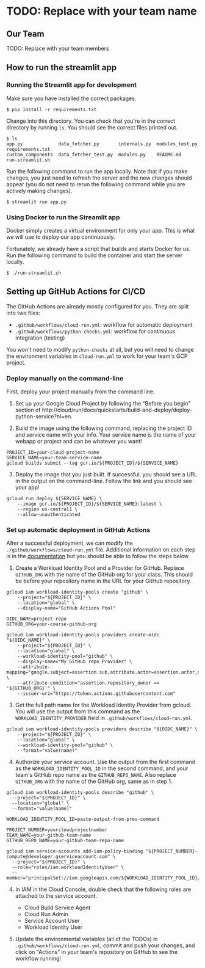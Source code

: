 # TODO: Replace with your team name

## Our Team

TODO: Replace with your team members

## How to run the streamlit app

### Running the Streamlit app for development

Make sure you have installed the correct packages.

```shell
$ pip install -r requirements.txt
```

Change into this directory. You can check that you're in the correct directory by running `ls`. 
You should see the correct files printed out.

```shell
$ ls
app.py             data_fetcher.py       internals.py  modules_test.py  requirements.txt
custom_components  data_fetcher_test.py  modules.py    README.md        run-streamlit.sh
```

Run the following command to run the app locally. Note that if you make changes, you just
need to refresh the server and the new changes should appear (you do not need to rerun
the following command while you are actively making changes).

```shell
$ streamlit run app.py
```

### Using Docker to run the Streamlit app

Docker simply creates a virtual environment for only your app. This is what we will use to
deploy our app continuously.

Fortunately, we already have a script that builds and starts Docker for us. Run the 
following command to build the container and start the server locally.

```shell
$ ./run-streamlit.sh
```

## Setting up GitHub Actions for CI/CD

The GitHub Actions are already mostly configured for you. They are split
into two files:

* `.github/workflows/cloud-run.yml`: workflow for automatic deployment
* `.github/workflows/python-checks.yml`: workflow for continuous integration (testing)

You won't need to modify `python-checks` at all, but you will need to change
the environment variables in `cloud-run.yml` to work for your team's GCP project.

### Deploy manually on the command-line

First, deploy your project manually from the command line.

1. Set up your Google Cloud Project by following the "Before you begin" section of 
http://cloud/run/docs/quickstarts/build-and-deploy/deploy-python-service?hl=en.

2. Build the image using the following command, replacing the project ID and service 
name with your info. Your service name is the name of your webapp or project and can 
be whatever you want!

```shell
PROJECT_ID=your-cloud-project-name
SERVICE_NAME=your-team-service-name
gcloud builds submit --tag gcr.io/${PROJECT_ID}/${SERVICE_NAME}
```

3. Deploy the image that you just built. If successful, you should see a URL in the
output on the command-line. Follow the link and you should see your app!

```shell
gcloud run deploy ${SERVICE_NAME} \
    --image gcr.io/${PROJECT_ID}/${SERVICE_NAME}:latest \
    --region us-central1 \
    --allow-unauthenticated
```

### Set up automatic deployment in GitHub Actions

After a successful deployment, we can modify the `./github/workflows/cloud-run.yml`
file. Additional information on each step is in the [documentation](https://github.com/google-github-actions/auth?tab=readme-ov-file#workload-identity-federation-through-a-service-account)
 but you should be able to follow the steps below.

1. Create a Workload Identity Pool and a Provider for GitHub. Replace `GITHUB_ORG` with the name of the GitHub org for your class. This should be before your repository name in the URL for your GitHub repository.

```shell
gcloud iam workload-identity-pools create "github" \
    --project="${PROJECT_ID}" \
    --location="global" \
    --display-name="GitHub Actions Pool"

OIDC_NAME=project-repo
GITHUB_ORG=your-course-github-org

gcloud iam workload-identity-pools providers create-oidc "${OIDC_NAME}" \
    --project="${PROJECT_ID}" \
    --location="global" \
    --workload-identity-pool="github" \
    --display-name="My GitHub repo Provider" \
    --attribute-mapping="google.subject=assertion.sub,attribute.actor=assertion.actor,attribute.repository=assertion.repository,attribute.repository_owner=assertion.repository_owner" \
    --attribute-condition="assertion.repository_owner == '${GITHUB_ORG}'" \
    --issuer-uri="https://token.actions.githubusercontent.com"
```

3. Get the full path name for the Workload Identity Provider from gcloud.
You will use the output from this command as the `WORKLOAD_IDENTITY_PROVIDER` 
field in `.github/workflows/cloud-run.yml`.

```shell
gcloud iam workload-identity-pools providers describe "${OIDC_NAME}" \
    --project="${PROJECT_ID}" \
    --location="global" \
    --workload-identity-pool="github" \
    --format="value(name)"
```

4. Authorize your service account. Use the output from the first command as the
`WORKLOAD_IDENTITY_POOL_ID` in the second command, and your team's GitHub repo
name as the `GITHUB_REPO_NAME`. Also replace `GITHUB_ORG` with the name of the GitHub org, same as in step 1.

```shell
gcloud iam workload-identity-pools describe "github" \
  --project="${PROJECT_ID}" \
  --location="global" \
  --format="value(name)"

WORKLOAD_IDENTITY_POOL_ID=paste-output-from-prev-command
```

```shell
PROJECT_NUMBER=yourcloudprojectnumber
TEAM_NAME=your-github-team-name
GITHUB_REPO_NAME=your-github-team-repo-name

gcloud iam service-accounts add-iam-policy-binding "${PROJECT_NUMBER}-compute@developer.gserviceaccount.com" \
  --project="${PROJECT_ID}" \
  --role="roles/iam.workloadIdentityUser" \
  --member="principalSet://iam.googleapis.com/${WORKLOAD_IDENTITY_POOL_ID}/attribute.repository/${GITHUB_ORG}/${TEAM_NAME}/${GITHUB_REPO_NAME}"
```

4. In IAM in the Cloud Console, double check that the following roles are attached 
to the service account.

    - Cloud Build Service Agent
    - Cloud Run Admin
    - Service Account User
    - Workload Identity User

5. Update the environmental variables (all of the TODOs) in 
`.github/workflows/cloud-run.yml`, commit and push your changes, 
and click on "Actions" in your team's repository on GitHub to see
the workflow running!

